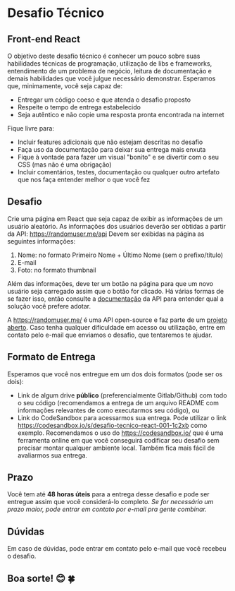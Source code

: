 # Desafio Técnico
## Front-end React

O objetivo deste desafio técnico é conhecer um pouco sobre suas habilidades técnicas de programação, utilização de libs e frameworks, entendimento de um problema de negócio, leitura de documentação e demais habilidades que você julgue necessário demonstrar.
Esperamos que, minimamente, você seja capaz de:
- Entregar um código coeso e que atenda o desafio proposto
- Respeite o tempo de entrega estabelecido
- Seja autêntico e não copie uma resposta pronta encontrada na internet

Fique livre para:
- Incluir features adicionais que não estejam descritas no desafio
- Faça uso da documentação para deixar sua entrega mais enxuta
- Fique à vontade para fazer um visual "bonito" e se divertir com o seu CSS (mas não é uma obrigação)
- Incluir comentários, testes, documentação ou qualquer outro artefato que nos faça entender melhor o que você fez

## Desafio

Crie uma página em React que seja capaz de exibir as informações de um usuário aleatório. As informações dos usuários deverão ser obtidas a partir da API: https://randomuser.me/api
Devem ser exibidas na página as seguintes informações:
1) Nome: no formato Primeiro Nome + Último Nome (sem o prefixo/título)
2) E-mail
3) Foto: no formato thumbnail

Além das informações, deve ter um botão na página para que um novo usuário seja carregado assim que o botão for clicado. Há várias formas de se fazer isso, então consulte a [documentação](https://randomuser.me/documentation) da API para entender qual a solução você prefere adotar.

A https://randomuser.me/ é uma API open-source e faz parte de um [projeto aberto](https://github.com/RandomAPI/Randomuser.me-Node). Caso tenha qualquer dificuldade em acesso ou utilização, entre em contato pelo e-mail que enviamos o desafio, que tentaremos te ajudar.

## Formato de Entrega
Esperamos que você nos entregue em um dos dois formatos (pode ser os dois):
- Link de algum drive **público** (preferencialmente Gitlab/Github) com todo o seu código (recomendamos a entrega de um arquivo README com informações relevantes de como executarmos seu código), ou
- Link do CodeSandbox para acessarmos sua entrega. Pode utilizar o link https://codesandbox.io/s/desafio-tecnico-react-001-1c2xb como exemplo. Recomendamos o uso do https://codesandbox.io/ que é uma ferramenta online em que você conseguirá codificar seu desafio sem precisar montar qualquer ambiente local. Também fica mais fácil de avaliarmos sua entrega.

## Prazo
Você tem até **48 horas úteis** para a entrega desse desafio e pode ser entregue assim que você considerá-lo completo. _Se for necessário um prazo maior, pode entrar em contato por e-mail pra gente combinar._

## Dúvidas
Em caso de dúvidas, pode entrar em contato pelo e-mail que você recebeu o desafio.

## Boa sorte! 😊 🍀
